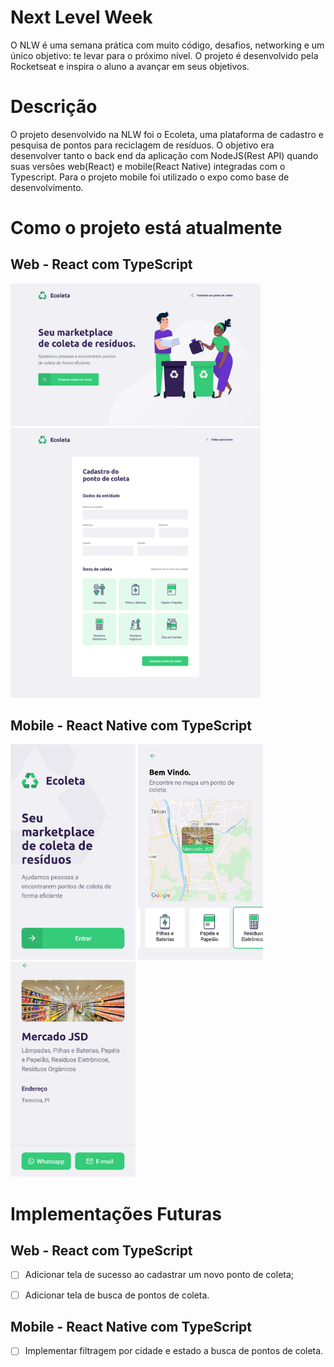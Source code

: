 # Next Level Week

O NLW é uma semana prática com muito código, desafios, networking e um único objetivo: te levar para o próximo nível. O projeto é desenvolvido pela Rocketseat e inspira o aluno a avançar em seus objetivos. 

# Descrição 

O projeto desenvolvido na NLW foi o Ecoleta, uma plataforma de cadastro e pesquisa de pontos para reciclagem de resíduos. O objetivo era desenvolver tanto o back end da aplicação com NodeJS(Rest API) quando suas versões web(React) e mobile(React Native) integradas com o Typescript. Para o projeto mobile foi utilizado o expo como base de desenvolvimento.

# Como o projeto está atualmente

## Web - React com TypeScript

<img src="images/web/home.png" alt="home" width="400"/>
<img src="images/web/cadastro.png" alt="cadastro" width="400"/>

## Mobile - React Native com TypeScript

<p float='left'>
  <img src="images/mobile/home.jpeg" alt="home" width="200"/>
  <img src="images/mobile/search.jpeg" alt="search" width="200"/>
  <img src="images/mobile/description.jpeg" alt="description" width="200"/>
</p>

# Implementações Futuras

## Web - React com TypeScript

- [ ] Adicionar tela de sucesso ao cadastrar um novo ponto de coleta;

- [ ] Adicionar tela de busca de pontos de coleta.

## Mobile - React Native com TypeScript

- [ ] Implementar filtragem por cidade e estado a busca de pontos de coleta.